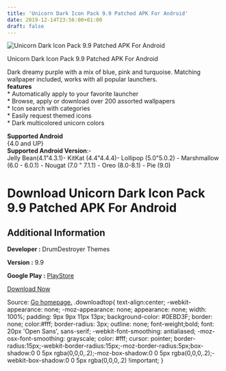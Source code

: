 ```yaml
---
title: 'Unicorn Dark Icon Pack 9.9 Patched APK For Android'
date: 2019-12-14T23:56:00+01:00
draft: false
---
```


![Unicorn Dark Icon Pack 9.9 Patched APK For Android](https://i0.wp.com/apkhome.net/wp-content/uploads/2019/12/Unicorn-Dark-Icon-Pack-9.9-Patched.png "Unicorn Dark Icon Pack 9.9 Patched APK For Android")

  

Unicorn Dark Icon Pack 9.9 Patched APK For Android

Dark dreamy purple with a mix of blue, pink and turquoise. Matching wallpaper included, works with all popular launchers.  
**features**  
\* Automatically apply to your favorite launcher  
\* Browse, apply or download over 200 assorted wallpapers  
\* Icon search with categories  
\* Easily request themed icons  
\* Dark multicolored unicorn colors

**Supported Android**  
{4.0 and UP}  
**Supported Android Version**:-  
Jelly Bean(4.1"4.3.1)- KitKat (4.4"4.4.4)- Lollipop (5.0"5.0.2) - Marshmallow (6.0 - 6.0.1) - Nougat (7.0 " 7.1.1) - Oreo (8.0-8.1) - Pie (9.0)

Download Unicorn Dark Icon Pack 9.9 Patched APK For Android
===========================================================

Additional Information
----------------------

**Developer :** DrumDestroyer Themes

**Version :** 9.9

**Google Play :** [PlayStore](https://play.google.com/store/apps/details?id=dark.unicorn.icons.ddt)

  

[Download Now](https://store4app.co/post/unicorn-dark-icon-pack-9-9-patched-apk-for-android_1576349907)

  
Source: [Go homepage.](https://store4app.co/post/unicorn-dark-icon-pack-9-9-patched-apk-for-android_1576349907) .downloadtop{ text-align:center; -webkit-appearance: none; -moz-appearance: none; appearance: none; width: 100%; padding: 9px 9px 11px 13px; background-color: #0EBD3F; border: none; color:#fff; border-radius: 3px; outline: none; font-weight;bold; font: 20px 'Open Sans', sans-serif; -webkit-font-smoothing: antialiased; -moz-osx-font-smoothing: grayscale; color: #fff; cursor: pointer; border-radius:15px;-webkit-border-radius:15px;-moz-border-radius:5px;box-shadow:0 0 5px rgba(0,0,0,.2);-moz-box-shadow:0 0 5px rgba(0,0,0,.2);-webkit-box-shadow:0 0 5px rgba(0,0,0,.2) !important; }